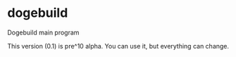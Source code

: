 # dogebuild
Dogebuild main program

This version (0.1) is pre^10 alpha. You can use it, but everything can change. 


